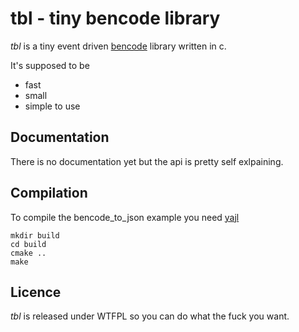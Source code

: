 tbl - tiny bencode library
==========================
*tbl* is a tiny event driven [bencode](http://en.wikipedia.org/wiki/Bencode) library written in c.

It's supposed to be

* fast
* small
* simple to use

Documentation
-------------
There is no documentation yet but the api is pretty self exlpaining.

Compilation
-----------
To compile the bencode_to_json example you need [yajl](http://github.com/lloyd/yajl)

	mkdir build
	cd build
	cmake ..
	make

Licence
-------
*tbl* is released under WTFPL so you can do what the fuck you want.
